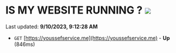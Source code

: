 # IS MY WEBSITE RUNNING ? [![](https://img.shields.io/static/v1?label=Sponsor&message=%E2%9D%A4&logo=GitHub&color=%23fe8e86)](https://github.com/sponsors/<username>)

Last updated: **9/10/2023, 9:12:28 AM**

- `GET` [https://youssefservice.me](https://youssefservice.me) - **Up** (846ms)
